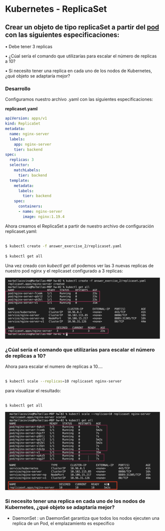 # Kubernetes - ReplicaSet
## Crear un objeto de tipo replicaSet a partir del [pod](https://github.com/marbellacovino/kube-exercises/tree/main/hw-02/answer_exercise_1) con las siguientes especificaciones:

•  Debe tener 3 replicas

• ¿Cúal sería el comando que utilizarías para escalar el número de replicas a 10?

• Si necesito tener una replica en cada uno de los nodos de Kubernetes, ¿qué objeto se adaptaría mejor?

### Desarrollo

Configuramos nuestro archivo .yaml con las siguientes especificaciones:

**replicaset.yaml**
```yaml
apiVersion: apps/v1
kind: ReplicaSet
metadata:
  name: nginx-server
  labels:
    app: nginx-server
    tier: backend
spec:
  replicas: 3
  selector:
    matchLabels:
      tier: backend
  template:
    metadata:
      labels:
        tier: backend
    spec:
      containers:
      - name: nginx-server
        image: nginx:1.19.4
```
Ahora creamos el ReplicaSet a partir de nuestro archivo de configuración replicaset.yaml:

```sh

$ kubectl create -f answer_exercise_2/replicaset.yaml

$ kubectl get all

```
Una vez creado con *kubectl get all* podemos ver las 3 nuevas replicas de nuestro pod nginx y el replicaset configurado a 3 replicas:

![Alt text](https://github.com/marbellacovino/kube-exercises/blob/main/hw-02/images/replica1.0.png  "ReplicaSet")

### ¿Cúal sería el comando que utilizarías para escalar el número de replicas a 10?

Ahora para escalar el numero de replicas a 10....

```sh

$ kubectl scale --replicas=10 replicaset nginx-server

```
para visualizar el resultado:

```sh

$ kubectl get all

```
![Alt text](https://github.com/marbellacovino/kube-exercises/blob/main/hw-02/images/replica1.1.png  "ScaleReplicaSet")

### Si necesito tener una replica en cada uno de los nodos de Kubernetes, ¿qué objeto se adaptaría mejor? 

- DaemonSet : un DaemonSet garantiza que todos los nodos ejecuten una replica de un Pod, el emplazamiento es especifico


